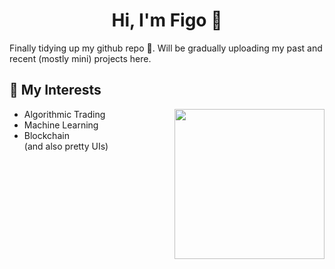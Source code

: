 <h1 align="center">Hi, I'm Figo 👋</h1>
Finally tidying up my github repo 😬. Will be gradually uploading my past and recent (mostly mini) projects here. 

## 👾 My Interests
<img align= "right" width= "240" src="https://i.gifer.com/17xo.gif"/>

* Algorithmic Trading
* Machine Learning
* Blockchain 
<br/>(and also pretty UIs)



